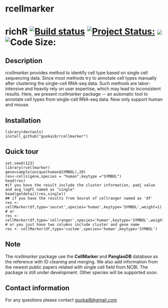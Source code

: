 # rcellmarker
# richR <a href="https://travis-ci.org/guokai8/rcellmarker"><img src="https://travis-ci.org/guokai8/rcellmarker.svg" alt="Build status"></a>  [![Project Status:](http://www.repostatus.org/badges/latest/active.svg)](http://www.repostatus.org/#active)  [![](https://img.shields.io/badge/devel%20version-0.0.9-green.svg)](https://github.com/guokai8/rcellmarker)  ![Code Size:](https://img.shields.io/github/languages/code-size/guokai8/rcellmarker)
## Description
_rcellmarker_ provides method to identify cell type based on single cell sequencing data. Since most methods try to annotate cell types manually after clustering the single-cell RNA-seq data. Such methods are labor-intensive and heavily rely on user expertise, which may lead to inconsistent results. Here, we present _rcellmarker_ package -- an automatic tool to annotate cell types from single-cell RNA-seq data. Now only support human and mouse.
## Installation
```
library(devtools)
install_github("guokai8/rcellmarker")
``` 
## Quick tour
```{r}
set.seed(123)   
library(rcellmarker)   
gene=sample(unique(human$SYMBOL),20)
res<-cells(gene,species = "human",keytype ="SYMBOL")
head(res)
#if you have the result include the cluster information, padj value and avg_logFC named as "single"
head(getdetail(res,single))
## if yuo have the results from Seurat of cellranger named as 'df'
res <- cellMarker(df,type='seurat',species='human',keytype='SYMBOL',weight=1)
# or
res <- cellMarker(df,type='cellranger',species='human',keytype='SYMBOL',weight=100)
# or you just have two columns include cluster and gene name
res <- cellMarker(df,type='custom',species='human',keytype='SYMBOL')
```   
## Note
The _rcellmarker_ package use the __CellMarker__ and __PanglaoDB__ database as the reference with ID cleaning and merging. We also add information from the newest public papers related with single cell field from NCBI. The package is still under development. Other species will be supported soon.

## Contact information

For any questions please contact guokai8@gmail.com
